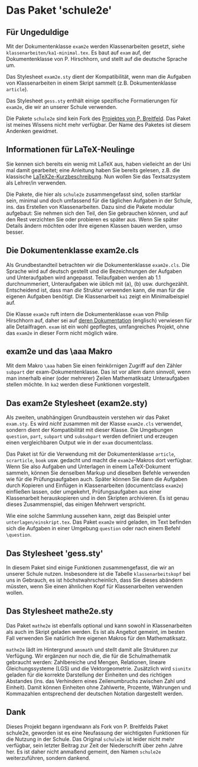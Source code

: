 
Das Paket 'schule2e'
====================



Für Ungeduldige
---------------

Mit der Dokumentenklasse `exam2e` werden Klassenarbeiten gesetzt, siehe `klassenarbeiten/ka1-minimal.tex`. Es baut auf `exam` auf, der Dokumentenklasse von P. Hirschhorn, und stellt auf die deutsche Sprache um. 

Das Stylesheet `exam2e.sty` dient der Kompatibilität, wenn man die Aufgaben von Klassenarbeiten in einem Skript sammelt (z.B. Dokumentenklasse `article`). 

Das Stylesheet `gess.sty` enthält einige spezifische Formatierungen für `exam2e`, die wir an unserer Schule verwenden. 

Die Pakete `schule2e` sind kein Fork des [Projektes von P. Breitfeld](http://www.pbreitfeld.de/schule2e.sty). Das Paket ist meines Wissens nicht mehr verfügbar. Der Name des Paketes ist diesem Andenken gewidmet. 


Informationen für LaTeX-Neulinge
--------------------------------

Sie kennen sich bereits ein wenig mit LaTeX aus, haben vielleicht an der Uni mal damit gearbeitet; eine Anleitung haben Sie bereits gelesen, z.B. die klassische [LaTeX2e-Kurzbeschreibung](http://mirrors.ibiblio.org/CTAN/info/german/LaTeX2e-Kurzbeschreibung/l2kurz.pdf).
Nun wollen Sie das Textsatzsystem als Lehrer/in verwenden. 

Die Pakete, die hier als `schule2e` zusammengefasst sind, sollen startklar sein, minimal und doch umfassend für die täglichen Aufgaben in der Schule, ins. das Erstellen von Klassenarbeiten.
Dazu sind die Pakete modular aufgebaut: Sie nehmen sich den Teil, den Sie gebrauchen können, und auf den Rest verzichten Sie oder probieren es später aus. 
Wenn Sie später Details ändern möchten oder Ihre eigenen Klassen bauen werden, umso besser.


Die Dokumentenklasse exam2e.cls
-------------------------------

Als Grundbestandteil betrachten wir die Dokumentenklasse `exam2e.cls`. Die Sprache wird auf deutsch gestellt und die Bezeichnungen der Aufgaben und Unteraufgaben wird angepasst. Teilaufgaben werden ab 1.1 durchnummeriert, Unteraufgaben wie üblich mit (a), (b) usw. durchgezählt. Entscheidend ist, dass man *die* Struktur verwenden kann, die man für die eigenen Aufgaben benötigt. Die Klassenarbeit `ka1` zeigt ein Minimalbeispiel auf. 

Die Klasse `exam2e` ruft intern die Dokumentenklasse `exam` von Philip Hirschhorn auf, daher sei auf [deren Dokumentation](https://ctan.org/pkg/exam?lang=en) (englisch) verwiesen für alle Detailfragen. `exam` ist ein wohl gepflegtes, umfangreiches Projekt, ohne das `exam2e` in dieser Form nicht möglich wäre. 


exam2e und das \aaa Makro
-------------------------

Mit dem Makro `\aaa` haben Sie einen feinkörnigen Zugriff auf den Zähler `subpart` der exam-Dokumentenklasse. Das ist vor allem dann sinnvoll, wenn man innerhalb einer (oder mehrerer) Zeilen Mathematiksatz Unteraufgaben stellen möchte. In `ka2` werden diese Funktionen vorgestellt. 





Das exam2e Stylesheet (exam2e.sty)
----------------------------------
Als zweiten, unabhängigen Grundbaustein verstehen wir das Paket `exam.sty`. Es wird *nicht* zusammen mit der Klasse `exam2e.cls` verwendet, sondern dient der Kompatibilität mit dieser Klasse. Die Umgebungen `question`, `part`, `subpart` und `subsubpart` werden definiert und erzeugen einen vergleichbaren Output wie in der `exam` documentclass. 

Das Paket ist für die Verwendung mit der Dokumentenklasse `article`, `scrarticle`, `book` usw. gedacht und macht die `exam2e`-Makros dort verfügbar. Wenn Sie also Aufgaben und Unterlagen in einem LaTeX-Dokument sammeln, können Sie denselben Markup und dieselben Befehle verwenden wie für die Prüfungsaufgaben auch. Später können Sie dann die Aufgaben durch Kopieren und Einfügen in Klassenarbeiten (documentclass `exam2e`) einfließen lassen, oder umgekehrt, Prüfungsaufgaben aus einer Klassenarbeit herauskopieren und in den Skripten archivieren. Es ist genau dieses Zusammenspiel, das einigen Mehrwert verspricht. 

Wie eine solche Sammlung aussehen kann, zeigt das Beispiel unter `unterlagen/einskript.tex`. Das Paket `exam2e` wird geladen, im Text befinden sich die Aufgaben in einer Umgebung `question` oder nach einem Befehl `\question`. 


Das Stylesheet 'gess.sty'
-------------------------
In diesem Paket sind einige Funktionen zusammengefasst, die wir an unserer Schule nutzen. Insbesondere ist die Tabelle `klassenarbeitskopf` bei uns in Gebrauch, es ist höchstwahrscheinlich, dass Sie dieses abändern müssten, wenn Sie einen ähnlichen Kopf für Klassenarbeiten verwenden wollen. 



Das Stylesheet mathe2e.sty
--------------------------
Das Paket `mathe2e` ist ebenfalls optional und kann sowohl in Klassenarbeiten als auch im Skript geladen werden. Es ist als Angebot gemeint, im besten Fall verwenden Sie natürlich Ihre eigenen Makros für den Mathematiksatz.

`mathe2e` lädt im Hintergrund `amsmath` und stellt damit alle Strukturen zur Verfügung. Wir ergänzen nur noch die, die für die Schulmathematik gebraucht werden: Zahlbereiche und Mengen, Relationen, lineare Gleichungssysteme (LGS) und die Vektorgeometrie. 
Zusätzlich wird `siunitx` geladen für die korrekte Darstellung der Einheiten und des richtigen Abstandes (ins. das Verhindern eines Zeilenumbruchs zwischen Zahl und Einheit). Damit können Einheiten ohne Zahlwerte, Prozente, Währungen und Kommazahlen entsprechend der deutschen Notation dargestellt werden. 


Dank 
----

Dieses Projekt begann irgendwann als Fork von P. Breitfelds Paket schule2e, geworden ist es eine Neufassung der wichtigsten Funktionen für die Nutzung in der Schule. Das Original `schule2e` ist leider nicht mehr verfügbar, sein letzter Beitrag zur Zeit der Niederschrift über zehn Jahre her. Es ist daher nicht anmaßend gemeint, den Namen `schule2e` weiterzuführen, sondern dankend.


